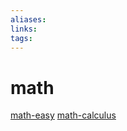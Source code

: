 ```yaml
---
aliases: 
links: 
tags: 
---
```

# math

[math-easy](math-easy.md)
[math-calculus](math-calculus.md)
